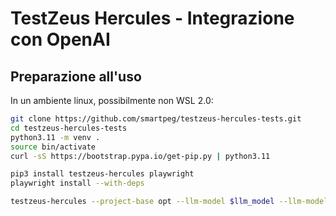 # TestZeus Hercules - Integrazione con OpenAI
## Preparazione all'uso
In un ambiente linux, possibilmente non WSL 2.0:
```bash
git clone https://github.com/smartpeg/testzeus-hercules-tests.git
cd testzeus-hercules-tests
python3.11 -m venv .
source bin/activate
curl -sS https://bootstrap.pypa.io/get-pip.py | python3.11

pip3 install testzeus-hercules playwright
playwright install --with-deps

testzeus-hercules --project-base opt --llm-model $llm_model --llm-model-api-key $llm_model_api_key
```